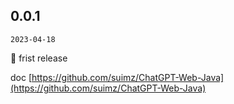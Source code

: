 ## 0.0.1

`2023-04-18`

🎉 frist release

 doc [https://github.com/suimz/ChatGPT-Web-Java](https://github.com/suimz/ChatGPT-Web-Java)
 
